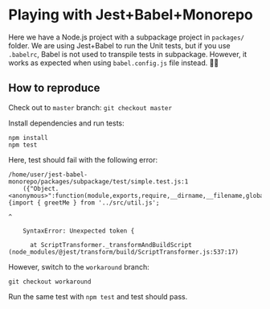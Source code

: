 # Playing with Jest+Babel+Monorepo
Here we have a Node.js project with a subpackage project in `packages/` folder. We are using Jest+Babel to run the Unit tests, but if you use `.babelrc`, Babel is not used to transpile tests in subpackage. However, it works as expected when using `babel.config.js` file instead. 🤷‍♂️

## How to reproduce
Check out to `master` branch:
```git checkout master```

Install dependencies and run tests:
```
npm install
npm test
```

Here, test should fail with the following error:
```
/home/user/jest-babel-monorepo/packages/subpackage/test/simple.test.js:1
    ({"Object.<anonymous>":function(module,exports,require,__dirname,__filename,global,jest){import { greetMe } from '../src/util.js';
                                                                                                    ^

    SyntaxError: Unexpected token {

      at ScriptTransformer._transformAndBuildScript (node_modules/@jest/transform/build/ScriptTransformer.js:537:17)
```

However, switch to the `workaround` branch:
```
git checkout workaround
```

Run the same test with `npm test` and test should pass.
